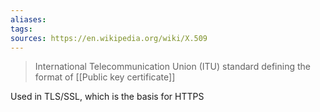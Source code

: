 ```yaml
---
aliases: 
tags: 
sources: https://en.wikipedia.org/wiki/X.509
---
```


> International Telecommunication Union (ITU) standard defining the format of [[Public key certificate]]

Used in TLS/SSL, which is the basis for HTTPS